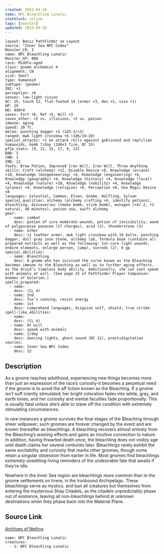 ```yaml
---
created: 2023-04-28
name: NPC Bleachling Lunatic
statblock: inline
tags: [monster]
updated: 2023-04-28
---
```

```statblock
layout: Basic Pathfinder 1e Layout
source: "Inner Sea NPC Codex"
Monster_CR: 3
name: NPC Bleachling Lunatic
Monster_XP: 800
race: Middle-aged
class: gnome alchemist 4
alignment: CN
size: Small
type: humanoid
subtype: (gnome)
INI: +1
perception: +8
senses: low-light vision
AC: 15, touch 12, flat-footed 14 (armor +3, dex +1, size +1)
HP: 29
HD: 4d8+8
saves: Fort +6, Ref +5, Will +2
saves_other: +2 vs. illusions, +2 vs. poison
immune: aging
speed: 20 ft.
melee: punching dagger +3 (1d3-1/×3)
ranged: mwk light crossbow +6 (1d6/19-20)
special_attacks: +1 on attack rolls against goblinoid and reptilian humanoids, bomb 7/day (2d6+3 fire, DC 15)
pf1e_stats: [9, 12, 15, 17, 9, 13]
BAB: 3
CMB: 1
CMD: 12
feats: Brew Potion, Improved Iron Will, Iron Will, Throw Anything
skills: Craft (alchemy) +12, Disable Device +8, Knowledge (arcana) +10, Knowledge (dungeoneering) +4, Knowledge (engineering) +4, Knowledge (geography) +4, Knowledge (history) +4, Knowledge (local) +4, Knowledge (nature) +10, Knowledge (nobility) +4, Knowledge (planes) +4, Knowledge (religion) +4, Perception +8, Use Magic Device +8
languages: Celestial, Common, Elven, Gnome, Halfling, Sylvan
special_qualities: alchemy (alchemy crafting +4, identify potions), bleachling, discoveries (smoke bomb, stink bomb), mutagen (+4/-2, +2 natural, 40 minutes), poison use, swift alchemy
gear:
  - name: combat
    desc: potion of cure moderate wounds, potion of invisibility, wand of polypurpose panacea (17 charges), acid (2), thunderstone (3)
  - name: other
    desc: +1 leather armor, mwk light crossbow with 10 bolts, punching dagger, dull gray ioun stone, alchemy lab, formula book (contains all prepared extracts as well as the following: 1st-cure light wounds, endure elements, enlarge person, jump), sunrods (2), 8 gp
special_abilities:
  - name: Bleachling
    desc: A gnome who has survived the curse known as the Bleaching becomes immune to the Bleaching as well as to further aging effects, as the druid’s timeless body ability. Additionally, she can cast speak with animals at will. (See page 25 of Pathfinder Player Companion: Gnomes of Golarion.)
spells_prepared:
  - name:
    desc: (CL 4)
  - name: 2nd
    desc: fox’s cunning, resist energy
  - name: 1st
    desc: comprehend languages, disguise self, shield, true strike
spell-like_abilities:
  - name:
    desc: (CL 4)
  - name: At will
    desc: speak with animals
  - name: 1/day
    desc: dancing lights, ghost sound (DC 11), prestidigitation
sources:
  - name: Inner Sea NPC Codex
    desc: 12
```
## Description
As a gnome reaches adulthood, experiencing new things becomes more than just an expression of the race’s curiosity-it becomes a perpetual need if the gnome is to avoid the aff liction known as the Bleaching. If a gnome isn’t suff iciently stimulated, her bright coloration fades into white, gray, and earth tones, and her curiosity and mental faculties fade proportionally. This is usually fatal unless she’s able to stave off the condition with extremely stimulating circumstances.

In rare instances a gnome survives the final stages of the Bleaching through sheer willpower; such gnomes are forever changed by the event and are known thereafter as bleachlings. A bleachling recovers almost entirely from the Bleaching’s wasting effects and gains an intuitive connection to nature. In addition, having thwarted death once, the bleachling does not visibly age until death claims her several centuries later. Bleachlings rarely exhibit the same excitability and curiosity that marks other gnomes, though some retain a singular obsession from earlier in life. Most gnomes find bleachlings extremely unsettling-living reminders of the undesirable fate that awaits if they’re idle.

Nowhere in the Inner Sea region are bleachlings more common than in the gnome settlements on Irrere, in the Ironbound Archipelago. These bleachlings serve as mystics, and ban all creatures but themselves from entering the mysterious Shay Citadels, as the citadels unpredictably phase out of existence, leaving all non-bleachlings behind at unknown destinations when they phase back into the Material Plane.
## Source Link
[Archives of Nethys](https://aonprd.com/NPCDisplay.aspx?ItemName=Bleachling%20Lunatic)
```encounter-table
name: NPC Bleachling Lunatic
creatures:
  - 1: NPC Bleachling Lunatic
```
